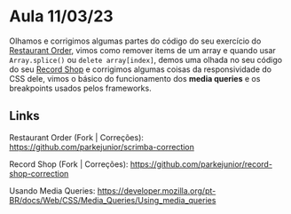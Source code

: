 # Aula 11/03/23

Olhamos e corrigimos algumas partes do código do seu exercício do [Restaurant Order](https://github.com/YaraWS/scrimba/tree/main/restaurant-order), vimos como remover items de um array e quando usar `Array.splice()` ou `delete array[index]`,  demos uma olhada no seu código do seu [Record Shop](https://github.com/YaraWS/record-shop) e corrigimos algumas coisas da responsividade do CSS dele, vimos o básico do funcionamento dos **media queries** e os breakpoints usados pelos frameworks.

## Links

Restaurant Order (Fork | Correções): https://github.com/parkejunior/scrimba-correction

Record Shop (Fork | Correções): https://github.com/parkejunior/record-shop-correction

Usando Media Queries: https://developer.mozilla.org/pt-BR/docs/Web/CSS/Media_Queries/Using_media_queries

